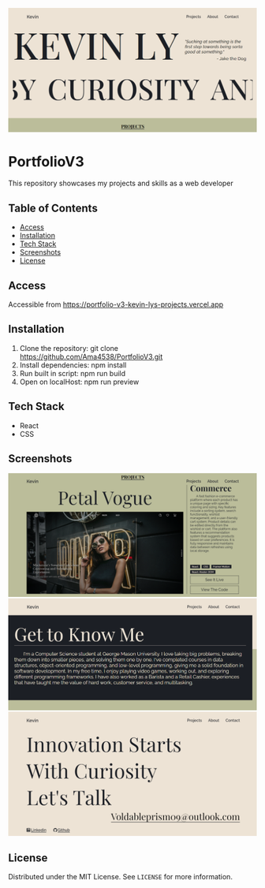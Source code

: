 ![Default Screenshot](images/main.png)

# PortfolioV3
This repository showcases my projects and skills as a web developer


## Table of Contents
- [Access](#Access)
- [Installation](#installation)
- [Tech Stack](#tech-stack)
- [Screenshots](#Screenshots)
- [License](#license)

## Access
Accessible from https://portfolio-v3-kevin-lys-projects.vercel.app 

## Installation
1. Clone the repository: git clone https://github.com/Ama4538/PortfolioV3.git
2. Install dependencies: npm install
3. Run built in script: npm run build
4. Open on localHost: npm run preview

## Tech Stack
- React
- CSS

## Screenshots
![Projects Screenshot](images/project.png)
![About Screenshot](images/about.png)
![Contact Screenshot](images/contact.png)


## License
Distributed under the MIT License. See `LICENSE` for more information.